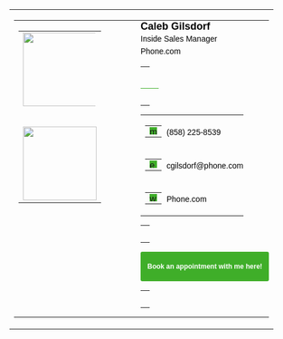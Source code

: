 <table cellpadding="0" cellspacing="0" border="0" class="table__StyledTable-sc-1avdl6r-0 jKaNHW" style="vertical-align: -webkit-baseline-middle; font-size: medium; font-family: Arial;"><tbody><tr><td><table cellpadding="0" cellspacing="0" border="0" class="table__StyledTable-sc-1avdl6r-0 jKaNHW" style="vertical-align: -webkit-baseline-middle; font-size: medium; font-family: Arial;"><tbody><tr><td style="vertical-align: top;"><table cellpadding="0" cellspacing="0" border="0" class="table__StyledTable-sc-1avdl6r-0 jKaNHW" style="vertical-align: -webkit-baseline-middle; font-size: medium; font-family: Arial;"><tbody><tr><td class="template1__ImageContainer-sc-nmby7a-0 jyXoAA" style="text-align: center;"><img src="https://6860053.fs1.hubspotusercontent-na1.net/hubfs/6860053/Sales%20Team/Caleb%20Gilsdorf.jpg" role="presentation" width="130" class="image__StyledImage-sc-hupvqm-0 iQUdAH" style="display: block; max-width: 128px;"></td></tr><tr><td height="30"></td></tr><tr><td class="template1__ImageContainer-sc-nmby7a-0 jyXoAA" style="text-align: center;"><img src="https://www.phone.com/wp-content/uploads/2019/09/phonecom_logo_vert_comm_better_lightbg-1024x381.png" role="presentation" width="130" class="image__StyledImage-sc-hupvqm-0 iQUdAH" style="display: block; max-width: 130px;"></td></tr></tbody></table></td><td width="46"><div></div></td><td style="padding: 0px; vertical-align: middle;"><h2 color="#000000" class="name__NameContainer-sc-1m457h3-0 fDJBkJ" style="margin: 0px; font-size: 18px; color: rgb(0, 0, 0); font-weight: 600;"><span>Caleb</span><span>&nbsp;</span><span>Gilsdorf</span></h2><p color="#000000" font-size="medium" class="job-title__Container-sc-1hmtp73-0 eVBSPG" style="margin: 0px; color: rgb(0, 0, 0); font-size: 14px; line-height: 22px;"><span>Inside Sales Manager</span></p><p color="#000000" font-size="medium" class="company-details__CompanyContainer-sc-j5pyy8-0 kPrOBw" style="margin: 0px; font-weight: 500; color: rgb(0, 0, 0); font-size: 14px; line-height: 22px;"><span>Phone.com</span></p><table cellpadding="0" cellspacing="0" border="0" class="table__StyledTable-sc-1avdl6r-0 jKaNHW" style="width: 100%; vertical-align: -webkit-baseline-middle; font-size: medium; font-family: Arial;"><tbody><tr><td height="30"></td></tr><tr><td color="#3FAE29" direction="horizontal" width="auto" height="1" class="color-divider__Divider-sc-1h38qjv-0 jmHABg" style="width: 100%; border-bottom: 1px solid rgb(63, 174, 41); border-left: none; display: block;"></td></tr><tr><td height="30"></td></tr></tbody></table><table cellpadding="0" cellspacing="0" border="0" class="table__StyledTable-sc-1avdl6r-0 jKaNHW" style="vertical-align: -webkit-baseline-middle; font-size: medium; font-family: Arial;"><tbody><tr height="25" style="vertical-align: middle;"><td width="30" style="vertical-align: middle;"><table cellpadding="0" cellspacing="0" border="0" class="table__StyledTable-sc-1avdl6r-0 jKaNHW" style="vertical-align: -webkit-baseline-middle; font-size: medium; font-family: Arial;"><tbody><tr><td style="vertical-align: bottom;"><span color="#3FAE29" width="11" class="contact-info__IconWrapper-sc-mmkjr6-1 KxJwQ" style="display: inline-block; background-color: rgb(63, 174, 41);"><img src="https://cdn2.hubspot.net/hubfs/53/tools/email-signature-generator/icons/phone-icon-2x.png" color="#3FAE29" alt="mobilePhone" width="13" class="contact-info__ContactLabelIcon-sc-mmkjr6-0 bOaORQ" style="display: block; background-color: rgb(63, 174, 41);"></span></td></tr></tbody></table></td><td style="padding: 0px; color: rgb(0, 0, 0);"><a href="tel:(858) 225-8539" color="#000000" font-size="medium" class="contact-info__ExternalLink-sc-mmkjr6-2 djHrwm" style="text-decoration: none; color: rgb(0, 0, 0); font-size: 14px;"><span>(858) 225-8539</span></a></td></tr><tr height="25" style="vertical-align: middle;"><td width="30" style="vertical-align: middle;"><table cellpadding="0" cellspacing="0" border="0" class="table__StyledTable-sc-1avdl6r-0 jKaNHW" style="vertical-align: -webkit-baseline-middle; font-size: medium; font-family: Arial;"><tbody><tr><td style="vertical-align: bottom;"><span color="#3FAE29" width="11" class="contact-info__IconWrapper-sc-mmkjr6-1 KxJwQ" style="display: inline-block; background-color: rgb(63, 174, 41);"><img src="https://cdn2.hubspot.net/hubfs/53/tools/email-signature-generator/icons/email-icon-2x.png" color="#3FAE29" alt="emailAddress" width="13" class="contact-info__ContactLabelIcon-sc-mmkjr6-0 bOaORQ" style="display: block; background-color: rgb(63, 174, 41);"></span></td></tr></tbody></table></td><td style="padding: 0px;"><a href="mailto:cgilsdorf@phone.com" color="#000000" font-size="medium" class="contact-info__ExternalLink-sc-mmkjr6-2 djHrwm" style="text-decoration: none; color: rgb(0, 0, 0); font-size: 14px;"><span>cgilsdorf@phone.com</span></a></td></tr><tr height="25" style="vertical-align: middle;"><td width="30" style="vertical-align: middle;"><table cellpadding="0" cellspacing="0" border="0" class="table__StyledTable-sc-1avdl6r-0 jKaNHW" style="vertical-align: -webkit-baseline-middle; font-size: medium; font-family: Arial;"><tbody><tr><td style="vertical-align: bottom;"><span color="#3FAE29" width="11" class="contact-info__IconWrapper-sc-mmkjr6-1 KxJwQ" style="display: inline-block; background-color: rgb(63, 174, 41);"><img src="https://cdn2.hubspot.net/hubfs/53/tools/email-signature-generator/icons/link-icon-2x.png" color="#3FAE29" alt="website" width="13" class="contact-info__ContactLabelIcon-sc-mmkjr6-0 bOaORQ" style="display: block; background-color: rgb(63, 174, 41);"></span></td></tr></tbody></table></td><td style="padding: 0px;"><a href="//Phone.com" color="#000000" font-size="medium" class="contact-info__ExternalLink-sc-mmkjr6-2 djHrwm" style="text-decoration: none; color: rgb(0, 0, 0); font-size: 14px;"><span>Phone.com</span></a></td></tr></tbody></table><table cellpadding="0" cellspacing="0" border="0" class="table__StyledTable-sc-1avdl6r-0 jKaNHW" style="vertical-align: -webkit-baseline-middle; font-size: medium; font-family: Arial;"><tbody><tr><td height="30"></td></tr></tbody></table><span style="display: block; text-align: left;"><a target="_blank" rel="noopener noreferrer" href="https://calendly.com/cgilsdorf" isimage="" color="#3FAE29" textcolor="#ffffff" alignment="left" class="cta__CtaButton-sc-sq0d6i-0 hXmwFg" style="border-width: 6px 12px; border-style: solid; border-color: rgb(63, 174, 41); display: inline-block; background-color: rgb(63, 174, 41); color: rgb(255, 255, 255); font-weight: 700; text-decoration: none; text-align: center; line-height: 40px; font-size: 12px; border-radius: 3px;">Book an appointment with me here!</a></span><table cellpadding="0" cellspacing="0" border="0" class="table__StyledTable-sc-1avdl6r-0 jKaNHW" style="vertical-align: -webkit-baseline-middle; font-size: medium; font-family: Arial;"><tbody><tr><td height="30"></td></tr></tbody></table></td></tr></tbody></table></td></tr></tbody></table>
